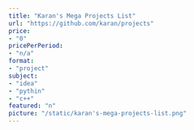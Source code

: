 ```yaml
---
title: "Karan's Mega Projects List"
url: "https://github.com/karan/projects"
price: 
- "0"
pricePerPeriod: 
- "n/a"
format: 
- "project"
subject: 
- "idea"
- "pythin"
- "c++"
featured: "n"
picture: "/static/karan's-mega-projects-list.png"
---
```


